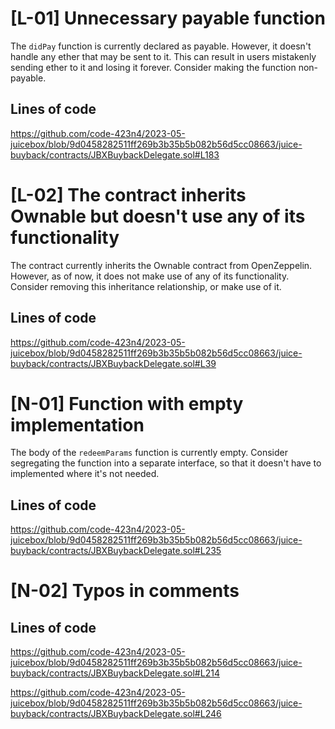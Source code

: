 # [L-01] Unnecessary payable function

The `didPay` function is currently declared as payable. However, it doesn't handle any ether that may be sent to it. This can result in users mistakenly sending ether to it and losing it forever. Consider making the function non-payable.

## Lines of code 
https://github.com/code-423n4/2023-05-juicebox/blob/9d0458282511ff269b3b35b5b082b56d5cc08663/juice-buyback/contracts/JBXBuybackDelegate.sol#L183

# [L-02] The contract inherits Ownable but doesn't use any of its functionality

The contract currently inherits the Ownable contract from OpenZeppelin. However, as of now, it does not make use of any of its functionality. Consider removing this inheritance relationship, or make use of it.


## Lines of code
https://github.com/code-423n4/2023-05-juicebox/blob/9d0458282511ff269b3b35b5b082b56d5cc08663/juice-buyback/contracts/JBXBuybackDelegate.sol#L39

# [N-01] Function with empty implementation

The body of the `redeemParams` function is currently empty. Consider segregating the function into a separate interface, so that it doesn't have to implemented where it's not needed.

## Lines of code

https://github.com/code-423n4/2023-05-juicebox/blob/9d0458282511ff269b3b35b5b082b56d5cc08663/juice-buyback/contracts/JBXBuybackDelegate.sol#L235

# [N-02] Typos in comments

## Lines of code

https://github.com/code-423n4/2023-05-juicebox/blob/9d0458282511ff269b3b35b5b082b56d5cc08663/juice-buyback/contracts/JBXBuybackDelegate.sol#L214

https://github.com/code-423n4/2023-05-juicebox/blob/9d0458282511ff269b3b35b5b082b56d5cc08663/juice-buyback/contracts/JBXBuybackDelegate.sol#L246
